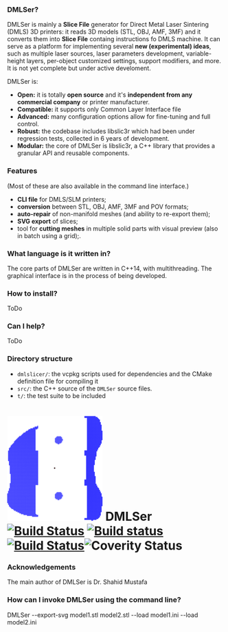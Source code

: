 

### DMLSer?

DMLSer is mainly a **Slice File** generator for Direct Metal Laser Sintering (DMLS)  3D printers: it reads 3D models (STL, OBJ, AMF, 3MF) and it converts them into **Slice File** containg instructions fo DMLS  machine.
 It can serve as a platform for implementing several **new (experimental) ideas**, such as multiple laser sources, laser parameters development,  variable-height layers, per-object customized settings, support modifiers,  and more.  It is not yet complete but under active develoment.

DMLSer is:

* **Open:** it is totally **open source** and it's **independent from any commercial company** or printer manufacturer.
* **Compatible:** it supports only Common Layer Interface  file 
* **Advanced:** many configuration options allow for fine-tuning and full control.
* **Robust:** the codebase includes libslic3r which had been under regression tests, collected in 6 years of development.
* **Modular:** the core of DMLSer is libslic3r, a C++ library that provides a granular API and reusable components.

### <a name="features"></a>Features

(Most of these are also available in the command line interface.)

* **CLI file** for DMLS/SLM printers;
* **conversion** between STL, OBJ, AMF, 3MF and POV formats;
* **auto-repair** of non-manifold meshes (and ability to re-export them);
* **SVG export** of slices;
* tool for **cutting meshes** in multiple solid parts with visual preview (also in batch using a grid);.

### What language is it written in?

The core parts of DMLSer are written in C++14, with multithreading. The graphical interface is in the process of being developed.

### How to install?
ToDo

### Can I help?

ToDo

### Directory structure

* `dmlslicer/`: the vcpkg scripts used for dependencies and  the CMake definition file for compiling it
* `src/`: the C++ source of the `DMLSer` source files.
* `t/`: the test suite to be included

![](Data/Layer22.png) DMLSer [![Build Status](https://travis-ci.org/slic3r/Slic3r.svg?branch=master)](https://travis-ci.org/slic3r/Slic3r) [![Build status](https://ci.appveyor.com/api/projects/status/8iqmeat6cj158vo6?svg=true)](https://ci.appveyor.com/project/lordofhyphens/slic3r) [![Build Status](http://osx-build.slic3r.org:8080/buildStatus/icon?job=Slic3r)](http://osx-build.slic3r.org:8080/job/Slic3r)![Coverity Status](https://scan.coverity.com/projects/17257/badge.svg)
======




### Acknowledgements

The main author of DMLSer is Dr. Shahid Mustafa 


### How can I invoke DMLSer using the command line?

DMLSer --export-svg  model1.stl  model2.stl  --load model1.ini   --load model2.ini 
 
